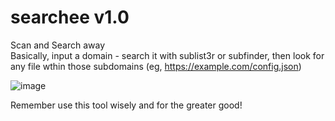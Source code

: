 # searchee v1.0
Scan and Search away<br>
Basically, input a domain - search it with sublist3r or subfinder, then look for any file wthin those subdomains (eg, https://example.com/config.json)

![image](https://user-images.githubusercontent.com/49936643/134088604-3deabc1f-8111-4132-ad3f-0c63fce076af.png)


Remember use this tool wisely and for the greater good!
